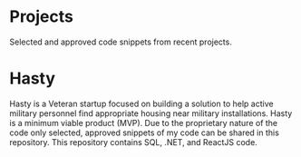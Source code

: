 # Projects
Selected and approved code snippets from recent projects.

# Hasty
Hasty is a Veteran startup focused on building a solution to help active military personnel find appropriate housing near military installations. Hasty is a minimum viable product (MVP). Due to the proprietary nature of the code only selected, approved snippets of my code can be shared in this repository. This repository contains SQL, .NET, and ReactJS code.

